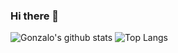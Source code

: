 ### Hi there 👋

![Gonzalo's github stats](https://github-readme-stats.vercel.app/api?username=Nargon271&show_icons=true&theme=radical)
![Top Langs](https://github-readme-stats.vercel.app/api/top-langs/?username=Nargon271)

